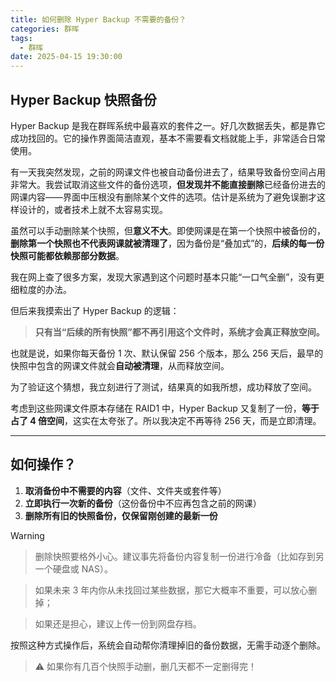 ```yaml
---
title: 如何删除 Hyper Backup 不需要的备份？
categories: 群晖
tags:
  - 群晖
date: 2025-04-15 19:30:00
---
```


## **Hyper Backup 快照备份**

Hyper Backup 是我在群晖系统中最喜欢的套件之一。好几次数据丢失，都是靠它成功找回的。它的操作界面简洁直观，基本不需要看文档就能上手，非常适合日常使用。

有一天我突然发现，之前的网课文件也被自动备份进去了，结果导致备份空间占用非常大。我尝试取消这些文件的备份选项，**但发现并不能直接删除**已经备份进去的网课内容——界面中压根没有删除某个文件的选项。估计是系统为了避免误删才这样设计的，或者技术上就不太容易实现。

虽然可以手动删除某个快照，但**意义不大**。即使网课是在第一个快照中被备份的，**删除第一个快照也不代表网课就被清理了**，因为备份是“叠加式”的，**后续的每一份快照可能都依赖那部分数据**。

我在网上查了很多方案，发现大家遇到这个问题时基本只能“一口气全删”，没有更细粒度的办法。

但后来我摸索出了 Hyper Backup 的逻辑：

> **只有当“后续的所有快照”都不再引用这个文件时，系统才会真正释放空间。**

也就是说，如果你每天备份 1 次、默认保留 256 个版本，那么 256 天后，最早的快照中包含的网课文件就会**自动被清理**，从而释放空间。

为了验证这个猜想，我立刻进行了测试，结果真的如我所想，成功释放了空间。

考虑到这些网课文件原本存储在 RAID1 中，Hyper Backup 又复制了一份，**等于占了 4 倍空间**，这实在太夸张了。所以我决定不再等待 256 天，而是立即清理。

---

## **如何操作？**

1. **取消备份中不需要的内容**（文件、文件夹或套件等）
2. **立即执行一次新的备份**（这份备份中不应再包含之前的网课）
3. **删除所有旧的快照备份，仅保留刚创建的最新一份**

> [!warning]

> 删除快照要格外小心。建议事先将备份内容复制一份进行冷备（比如存到另一个硬盘或 NAS）。

> 如果未来 3 年内你从未找回过某些数据，那它大概率不重要，可以放心删掉；

> 如果还是担心，建议上传一份到网盘存档。

按照这种方式操作后，系统会自动帮你清理掉旧的备份数据，无需手动逐个删除。

> ⚠️ 如果你有几百个快照手动删，删几天都不一定删得完！

